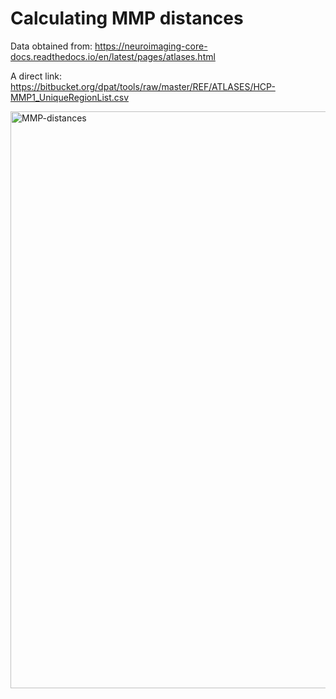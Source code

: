 # Calculating MMP distances

Data obtained from: https://neuroimaging-core-docs.readthedocs.io/en/latest/pages/atlases.html

A direct link: https://bitbucket.org/dpat/tools/raw/master/REF/ATLASES/HCP-MMP1_UniqueRegionList.csv

<img width="923" alt="MMP-distances" src="https://user-images.githubusercontent.com/10733514/124272067-8de54400-db3e-11eb-97a7-07523ff9067d.png">
